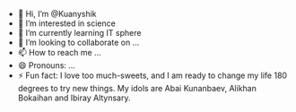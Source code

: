 - 👋 Hi, I’m @Kuanyshik
- 👀 I’m interested in science
- 🌱 I’m currently learning IT sphere 
- 💞️ I’m looking to collaborate on ...
- 📫 How to reach me ...
- 😄 Pronouns: ...
- ⚡ Fun fact: I love too much-sweets, and I am ready to change my life 180 degrees to try new things. My idols are Abai Kunanbaev, Alikhan Bokaihan and Ibiray Altynsary.

<!---
Kuanyshik/Kuanyshik is a ✨ special ✨ repository because its `README.md` (this file) appears on your GitHub profile.
You can click the Preview link to take a look at your changes.
--->
